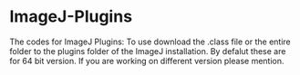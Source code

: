 # ImageJ-Plugins
The codes for ImageJ Plugins: To use download the .class file or the entire folder to the plugins folder of the ImageJ installation. By defalut these are for 64 bit version. If you are working on different version please mention.
